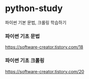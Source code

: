 # python-study
파이썬 기본 문법, 크롤링 학습하기



### 파이썬 기초 문법
https://software-creator.tistory.com/18

### 파이썬 기초 크롤링
https://software-creator.tistory.com/20
